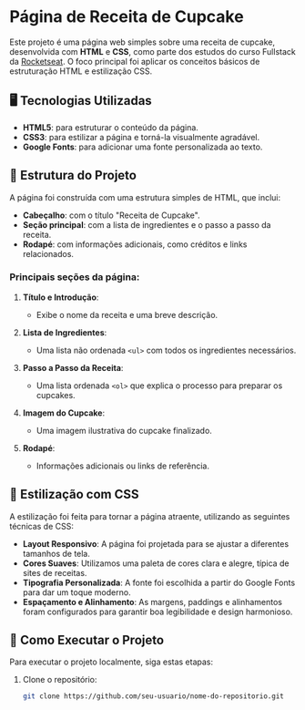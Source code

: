 # Página de Receita de Cupcake

Este projeto é uma página web simples sobre uma receita de cupcake, desenvolvida com **HTML** e **CSS**, como parte dos estudos do curso Fullstack da [Rocketseat](https://www.rocketseat.com.br/). O foco principal foi aplicar os conceitos básicos de estruturação HTML e estilização CSS.

## 🖥️ Tecnologias Utilizadas

- **HTML5**: para estruturar o conteúdo da página.
- **CSS3**: para estilizar a página e torná-la visualmente agradável.
- **Google Fonts**: para adicionar uma fonte personalizada ao texto.

## 📄 Estrutura do Projeto

A página foi construída com uma estrutura simples de HTML, que inclui:

- **Cabeçalho**: com o título "Receita de Cupcake".
- **Seção principal**: com a lista de ingredientes e o passo a passo da receita.
- **Rodapé**: com informações adicionais, como créditos e links relacionados.

### Principais seções da página:

1. **Título e Introdução**:
   - Exibe o nome da receita e uma breve descrição.
   
2. **Lista de Ingredientes**:
   - Uma lista não ordenada `<ul>` com todos os ingredientes necessários.

3. **Passo a Passo da Receita**:
   - Uma lista ordenada `<ol>` que explica o processo para preparar os cupcakes.

4. **Imagem do Cupcake**:
   - Uma imagem ilustrativa do cupcake finalizado.

5. **Rodapé**:
   - Informações adicionais ou links de referência.

## 🎨 Estilização com CSS

A estilização foi feita para tornar a página atraente, utilizando as seguintes técnicas de CSS:

- **Layout Responsivo**: A página foi projetada para se ajustar a diferentes tamanhos de tela.
- **Cores Suaves**: Utilizamos uma paleta de cores clara e alegre, típica de sites de receitas.
- **Tipografia Personalizada**: A fonte foi escolhida a partir do Google Fonts para dar um toque moderno.
- **Espaçamento e Alinhamento**: As margens, paddings e alinhamentos foram configurados para garantir boa legibilidade e design harmonioso.

## 🚀 Como Executar o Projeto

Para executar o projeto localmente, siga estas etapas:

1. Clone o repositório:
   ```bash
   git clone https://github.com/seu-usuario/nome-do-repositorio.git